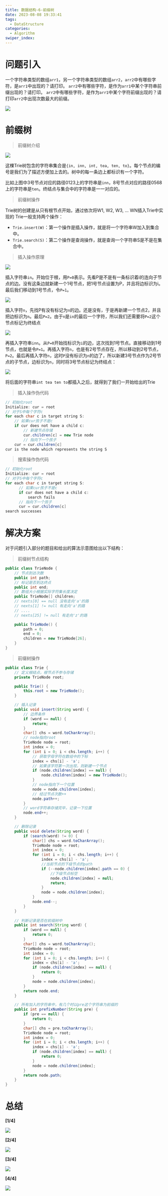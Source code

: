 ```yaml
---
title: 数据结构-6-前缀树
date: 2023-08-08 19:33:41
tags: 
  - DataStructure
categories: 
  - Algorithm
swiper_index: 
---
```


# 问题引入

一个字符串类型的数组`arr1`，另一个字符串类型的数组`arr2`，`arr2`中有哪些字符，是`arr1`中出现的？请打印。
`arr2`中有哪些字符，是作为`arr1`中某个字符串前缀出现的？请打印。
`arr2`中有哪些字符，是作为`arr1`中某个字符前缀出现的？请打印`arr2`中出现次数最大的前缀。

![](https://cyan-images.oss-cn-shanghai.aliyuncs.com/images/algorithm-20230213-75.png)


# 前缀树 

> 前缀树介绍

![](https://cyan-images.oss-cn-shanghai.aliyuncs.com/images/algorithm-20230213-76.png)

这棵Trie树包含的字符串集合是`{in, inn, int, tea, ten, to}`。每个节点的编号是我们为了描述方便加上去的。树中的每一条边上都标识有一个字符。 

 比如上图中3号节点对应的路径0123上的字符串是`inn`，8号节点对应的路径0568上的字符串是`ten`。终结点与集合中的字符串是一一对应的。

 > 前缀树操作

Trie树的创建是从只有根节点开始，通过依次将W1, W2, W3, … WN插入Trie中实现的
Trie一般支持两个操作：

* `Trie.insert(W)`：第一个操作是插入操作，就是将一个字符串W加入到集合中。
* `Trie.search(S)`：第二个操作是查询操作，就是查询一个字符串S是不是在集合中。

> 插入操作原理

![](https://cyan-images.oss-cn-shanghai.aliyuncs.com/images/algorithm-20230213-77.png)

插入字符串`in`。开始位于根，用`P=0`表示。先看P是不是有一条标识着i的连向子节点的边。没有这条边就新建一个1号节点，把1号节点设置为P，并且将边标识为i。最后我们移动到1号节点，令`P=1`。

![](https://cyan-images.oss-cn-shanghai.aliyuncs.com/images/algorithm-20230213-78.png)

插入字符`n`，先找P有没有标记为`n`的边。还是没有，于是再新建一个节点2，并且把边标识为`n`。最后`P=2`。由于`n`是`in`的最后一个字符，所以我们还需要将`P=2`这个节点标记为终结点

![](https://cyan-images.oss-cn-shanghai.aliyuncs.com/images/algorithm-20230213-79.png)

再插入字符串`inn`。从`P=0`开始找标识为`i`的边，这次找到1号节点。直接移动到1号节点，也就是令`P=1`。再插入字符`n`，也是有2号节点存在，所以移动到2号节点，`P=2`。最后再插入字符`n`，这时`P`没有标识为`n`的边了，所以新建3号节点作为2号节点的子节点，边标识为`n`，同时将3号节点标记为终结点：

![](https://cyan-images.oss-cn-shanghai.aliyuncs.com/images/algorithm-20230213-80.png)

将后面的字符串`int tea ten to`都插入之后，就得到了我们一开始给出的Trie

> 插入操作伪代码

```java
// 初始化root
Initialize: cur = root
// 对于S中每个字符c
for each char c in target string S:
	// 如果cur孩子不是c
	if cur does not have a child c:
		// 新建节点存储
		cur.children[c] = new Trie node
        // 指向下一个孩子
	cur = cur.children[c]
cur is the node which represents the string S
```
> 搜索操作伪代码

```java
// 初始化root
Initialize: cur = root
// 对于S中每个字符c
for each char c in target string S:
      // 如果cur孩子不是c
      if cur does not have a child c:
          search fails
      // 指向下一个孩子
      cur = cur.children[c]
search successes
```
# 解决方案

对于问题引入部分的题目和给出的算法示意图给出以下结构：

> 前缀树节点结构

```java
public class TrieNode {
    // 节点到达次数
    public int path;
    // 标记是否到达终点
    public int end;
    // 数组大小根据实际字符集长度决定
    public TrieNode[] children;
    // nexts[0] == null 没有走向'a'的路
    // nexts[1] != null 有走向'a'的路
    // ....
    // nexts[25] != null 有走向'z'的路

    public TrieNode() {
        path = 0;
        end = 0;
        children = new TrieNode[26];
    }
}
```

> 前缀树操作

```java
public class Trie {
    // 定义根结点，根节点不参与存储
    private TrieNode root;

    public Trie() {
        this.root = new TrieNode();
    }

    // 插入记录
    public void insert(String word) {
        // 边界条件
        if (word == null) {
            return;
        }
        char[] chs = word.toCharArray();
        // node指向root
        TrieNode node = root;
        int index = 0;
        for (int i = 0; i < chs.length; i++) {
            // 获取字母字符在数组中的下标
            index = chs[i] - 'a';
            // 如果该字符第一次出现，则新建一个节点
            if (node.children[index] == null) {
                node.children[index] = new TrieNode();
            }
            // node指向下一个位置
            node = node.children[index];
            // 经过节点次数++
            node.path++;
        }
        // word字符串存储完毕，记录一下位置
        node.end++;
    }

    // 删除记录
    public void delete(String word) {
        if (search(word) != 0) {
            char[] chs = word.toCharArray();
            TrieNode node = root;
            int index = 0;
            for (int i = 0; i < chs.length; i++) {
                index = chs[i] - 'a';
                //当前节点的下级节点的path
                if (--node.children[index].path == 0) {
                    //下级节点标空
                    node.children[index] = null;
                    return;
                }
                node = node.children[index];
            }
            node.end--;
        }
    }
    
    // 判断记录是否在前缀树中 
    public int search(String word) {
        if (word == null) {
            return 0;
        }
        char[] chs = word.toCharArray();
        TrieNode node = root;
        int index = 0;
        for (int i = 0; i < chs.length; i++) {
            index = chs[i] - 'a';
            if (node.children[index] == null) {
                return 0;
            }
            node = node.children[index];
        }
        return node.end;
    }

    // 所有加入的字符串中，有几个时以pre这个字符串为前缀的
    public int prefixNumber(String pre) {
        if (pre == null) {
            return 0;
        }
        char[] chs = pre.toCharArray();
        TrieNode node = root;
        int index = 0;
        for (int i = 0; i < chs.length; i++) {
            index = chs[i] - 'a';
            if (node.children[index] == null) {
                return 0;
            }
            node = node.children[index];
        }
        return node.path;
    }
}
```

# 总结

**[1/4]**

![](https://cyan-images.oss-cn-shanghai.aliyuncs.com/images/algorithm-20230213-81.png)

**[2/4]**

![](https://cyan-images.oss-cn-shanghai.aliyuncs.com/images/algorithm-20230213-82.png)

**[3/4]**

![](https://cyan-images.oss-cn-shanghai.aliyuncs.com/images/algorithm-20230213-83.png)

**[4/4]**

![](https://cyan-images.oss-cn-shanghai.aliyuncs.com/images/algorithm-20230213-84.png)